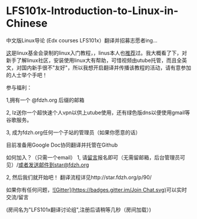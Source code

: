 LFS101x-Introduction-to-Linux-in-Chinese
========================================


中文版Linux导论  (Edx courses LFS101x）翻译并招募志愿者ing...

[这](https://www.edx.org/course/linuxfoundationx/linuxfoundationx-lfs101x-2-introduction-5386)是linux基金会录制的linux入门教程，，linus本人也[推荐](https://www.youtube.com/watch?v=x8iKn4tsW1A)过。我大概看了下，对新手了解linux社区，安装使用linux大有帮助，可惜视频由utube托管，而且全英文，对国内新手很不"友好"，所以我想开启翻译并传播该教程的活动，请有意参加的人士举个手吧！

 

参与福利：

1,拥有一个 @fdzh.org 后缀的邮箱

2, lz送你一个超快速个人vpn以供上utube使用，还有绿色版dns以便使用gmail等谷歌服务。

3, 成为fdzh.org任何一个子站的管理员（如果你愿意的话）

目前准备用Google Doc协同翻译并托管在Github

如何加入？（只需一个email）
1, 请[留言](http://star.fdzh.org/p/89/)报名即可（无需留邮箱，后台管理员可见）/或者发送邮件到star@fdzh.org

2, 然后我们就开始吧！
翻译流程详见http://star.fdzh.org/p/90/

如果你有任何问题，[![Gitter](https://badges.gitter.im/Join Chat.svg)](https://gitter.im/tvvocold/LFS101x-Introduction-to-Linux-in-Chinese?utm_source=badge&utm_medium=badge&utm_campaign=pr-badge&utm_content=badge)可以实时交流/留言

(房间名为"LFS101x翻译讨论组",注册后请稍等几秒（房间加载）)
